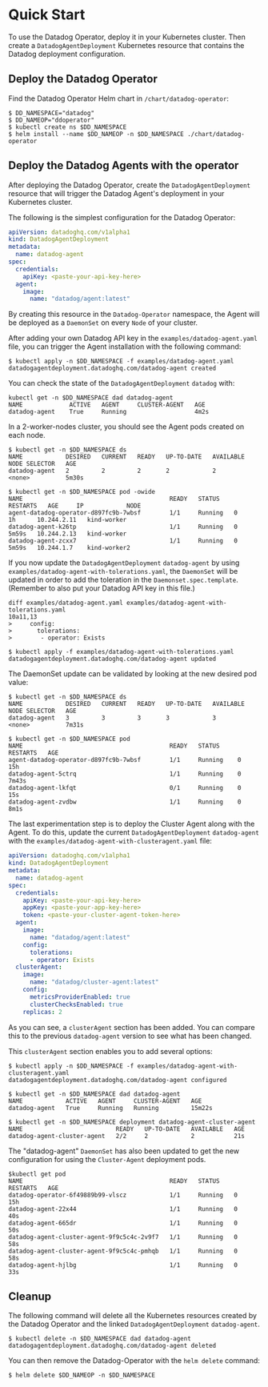 # Quick Start

To use the Datadog Operator, deploy it in your Kubernetes cluster. Then create a `DatadogAgentDeployment` Kubernetes resource that contains the Datadog deployment configuration.

## Deploy the Datadog Operator

Find the Datadog Operator Helm chart in `/chart/datadog-operator`:

```console
$ DD_NAMESPACE="datadog"
$ DD_NAMEOP="ddoperator"
$ kubectl create ns $DD_NAMESPACE
$ helm install --name $DD_NAMEOP -n $DD_NAMESPACE ./chart/datadog-operator
```

## Deploy the Datadog Agents with the operator

After deploying the Datadog Operator, create the `DatadogAgentDeployment` resource that will trigger the Datadog Agent's deployment in your Kubernetes cluster.

The following is the simplest configuration for the Datadog Operator:

```yaml
apiVersion: datadoghq.com/v1alpha1
kind: DatadogAgentDeployment
metadata:
  name: datadog-agent
spec:
  credentials:
    apiKey: <paste-your-api-key-here>
  agent:
    image:
      name: "datadog/agent:latest"
```

By creating this resource in the `Datadog-Operator` namespace, the Agent will be deployed as a `DaemonSet` on every `Node` of your cluster.

After adding your own Datadog API key in the `examples/datadog-agent.yaml` file, you can trigger the Agent installation with the following command:

```console
$ kubectl apply -n $DD_NAMESPACE -f examples/datadog-agent.yaml
datadogagentdeployment.datadoghq.com/datadog-agent created
```

You can check the state of the `DatadogAgentDeployment` `datadog` with:

```console
kubectl get -n $DD_NAMESPACE dad datadog-agent
NAME             ACTIVE   AGENT     CLUSTER-AGENT   AGE
datadog-agent    True     Running                   4m2s
```

In a 2-worker-nodes cluster, you should see the Agent pods created on each node.

```console
$ kubectl get -n $DD_NAMESPACE ds
NAME            DESIRED   CURRENT   READY   UP-TO-DATE   AVAILABLE   NODE SELECTOR   AGE
datadog-agent   2         2         2       2            2           <none>          5m30s

$ kubectl get -n $DD_NAMESPACE pod -owide
NAME                                         READY   STATUS    RESTARTS   AGE     IP            NODE
agent-datadog-operator-d897fc9b-7wbsf        1/1     Running   0          1h      10.244.2.11   kind-worker
datadog-agent-k26tp                          1/1     Running   0          5m59s   10.244.2.13   kind-worker
datadog-agent-zcxx7                          1/1     Running   0          5m59s   10.244.1.7    kind-worker2
```

If you now update the `DatadogAgentDeployment` `datadog-agent` by using `examples/datadog-agent-with-tolerations.yaml`, the `DaemonSet` will be updated in order to add the toleration in the `Daemonset.spec.template`. (Remember to also put your Datadog API key in this file.)

```console
diff examples/datadog-agent.yaml examples/datadog-agent-with-tolerations.yaml
10a11,13
>     config:
>       tolerations:
>        - operator: Exists

$ kubectl apply -f examples/datadog-agent-with-tolerations.yaml
datadogagentdeployment.datadoghq.com/datadog-agent updated
```

The DaemonSet update can be validated by looking at the new desired pod value:

```console
$ kubectl get -n $DD_NAMESPACE ds
NAME            DESIRED   CURRENT   READY   UP-TO-DATE   AVAILABLE   NODE SELECTOR   AGE
datadog-agent   3         3         3       3            3           <none>          7m31s

$ kubectl get -n $DD_NAMESPACE pod
NAME                                         READY   STATUS     RESTARTS   AGE
agent-datadog-operator-d897fc9b-7wbsf        1/1     Running    0          15h
datadog-agent-5ctrq                          1/1     Running    0          7m43s
datadog-agent-lkfqt                          0/1     Running    0          15s
datadog-agent-zvdbw                          1/1     Running    0          8m1s
```

The last experimentation step is to deploy the Cluster Agent along with the Agent. To do this, update the current `DatadogAgentDeployment` `datadog-agent` with the `examples/datadog-agent-with-clusteragent.yaml` file:

```yaml
apiVersion: datadoghq.com/v1alpha1
kind: DatadogAgentDeployment
metadata:
  name: datadog-agent
spec:
  credentials:
    apiKey: <paste-your-api-key-here>
    appKey: <paste-your-app-key-here>
    token: <paste-your-cluster-agent-token-here>
  agent:
    image:
      name: "datadog/agent:latest"
    config:
      tolerations:
      - operator: Exists
  clusterAgent:
    image:
      name: "datadog/cluster-agent:latest"
    config:
      metricsProviderEnabled: true
      clusterChecksEnabled: true
    replicas: 2
```

As you can see, a `clusterAgent` section has been added. You can compare this to the previous `datadog-agent` version to see what has been changed.

This `clusterAgent` section enables you to add several options:

```console
$ kubectl apply -n $DD_NAMESPACE -f examples/datadog-agent-with-clusteragent.yaml
datadogagentdeployment.datadoghq.com/datadog-agent configured

$ kubectl get -n $DD_NAMESPACE dad datadog-agent
NAME            ACTIVE   AGENT     CLUSTER-AGENT   AGE
datadog-agent   True     Running   Running         15m22s

$ kubectl get -n $DD_NAMESPACE deployment datadog-agent-cluster-agent
NAME                          READY   UP-TO-DATE   AVAILABLE   AGE
datadog-agent-cluster-agent   2/2     2            2           21s
```

The "datadog-agent" `DaemonSet` has also been updated to get the new configuration for using the `Cluster-Agent` deployment pods.

```console
$kubectl get pod
NAME                                         READY   STATUS    RESTARTS   AGE
datadog-operator-6f49889b99-vlscz            1/1     Running   0          15h
datadog-agent-22x44                          1/1     Running   0          40s
datadog-agent-665dr                          1/1     Running   0          50s
datadog-agent-cluster-agent-9f9c5c4c-2v9f7   1/1     Running   0          58s
datadog-agent-cluster-agent-9f9c5c4c-pmhqb   1/1     Running   0          58s
datadog-agent-hjlbg                          1/1     Running   0          33s
```

## Cleanup

The following command will delete all the Kubernetes resources created by the Datadog Operator and the linked `DatadogAgentDeployment` `datadog-agent`.

```console
$ kubectl delete -n $DD_NAMESPACE dad datadog-agent 
datadogagentdeployment.datadoghq.com/datadog-agent deleted
```

You can then remove the Datadog-Operator with the `helm delete` command:

```console
$ helm delete $DD_NAMEOP -n $DD_NAMESPACE
```
